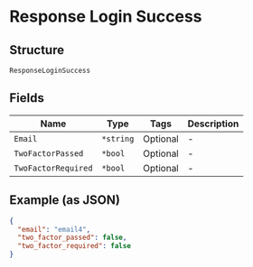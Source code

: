 
# Response Login Success

## Structure

`ResponseLoginSuccess`

## Fields

| Name | Type | Tags | Description |
|  --- | --- | --- | --- |
| `Email` | `*string` | Optional | - |
| `TwoFactorPassed` | `*bool` | Optional | - |
| `TwoFactorRequired` | `*bool` | Optional | - |

## Example (as JSON)

```json
{
  "email": "email4",
  "two_factor_passed": false,
  "two_factor_required": false
}
```

